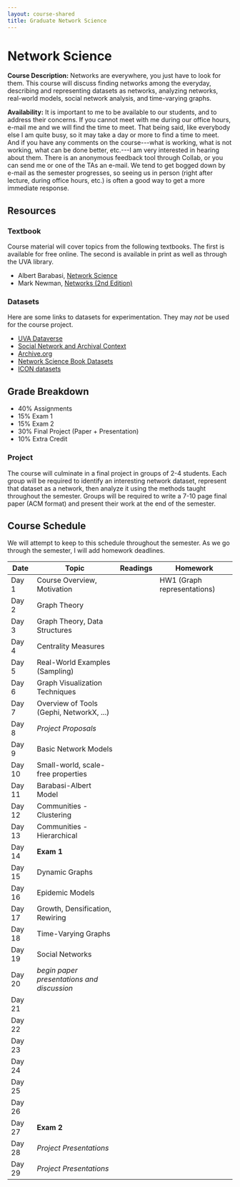 ```yaml
---
layout: course-shared
title: Graduate Network Science 
---
```

# Network Science

**Course Description:** Networks are everywhere, you just have to look for them.  This course will discuss finding networks among the everyday, describing and representing datasets as networks, analyzing networks, real-world models, social network analysis, and time-varying graphs. 

**Availability:** It is important to me to be available to our students,
and to address their concerns. If you cannot meet with me during our
office hours, e-mail me and we will find the time to meet. That being
said, like everybody else I am quite busy, so it may take a day or more
to find a time to meet. And if you have any comments on the
course---what is working, what is not working, what can be done better,
etc.---I am very interested in hearing about them. There is an anonymous
feedback tool through Collab, or you can send me or one of the TAs an
e-mail. We tend to get bogged down by e-mail as the semester progresses,
so seeing us in person (right after lecture, during office hours, etc.)
is often a good way to get a more immediate response.

## Resources

### Textbook

Course material will cover topics from the following textbooks.  The first is available for free online.  The second is available in print as well as through the UVA library.
* Albert Barabasi, [Network Science](http://networksciencebook.com/)
* Mark Newman, [Networks (2nd Edition)](https://search.lib.virginia.edu/catalog/u7879307)


### Datasets

Here are some links to datasets for experimentation.  They may *not* be used for the course project.

* [UVA Dataverse](https://dataverse.lib.virginia.edu/)
* [Social Network and Archival Context](https://snaccooperative.org)
* [Archive.org](https://archive.org)
* [Network Science Book Datasets](http://networksciencebook.com/translations/en/resources/data.html)
* [ICON datasets](https://icon.colorado.edu/#!/networks)

## Grade Breakdown

* 40% Assignments
* 15% Exam 1
* 15% Exam 2 
* 30% Final Project (Paper + Presentation)
* 10% Extra Credit

### Project

The course will culminate in a final project in groups of 2-4 students.  Each group will be required to identify an interesting network dataset, represent that dataset as a network, then analyze it using the methods taught throughout the semester.  Groups will be required to write a 7-10 page final paper (ACM format) and present their work at the end of the semester.

## Course Schedule

We will attempt to keep to this schedule throughout the semester.  As we go through the semester,
I will add homework deadlines.

| Date    | Topic                     | Readings            | Homework        |
| ------- | ------------------------- | ------------------- | --------------- |
| Day 1   | Course Overview, Motivation  | | HW1 (Graph representations) |
| Day 2   | Graph Theory              | | | 
| Day 3   | Graph Theory, Data Structures  | | |
| Day 4   | Centrality Measures  | | |
| Day 5   | Real-World Examples (Sampling)  | | |
| Day 6   | Graph Visualization Techniques | | |
| Day 7   | Overview of Tools (Gephi, NetworkX, ...) | | |
| Day 8   | *Project Proposals* | | |
| Day 9   | Basic Network Models  | | |
| Day 10  | Small-world, scale-free properties | | |
| Day 11  | Barabasi-Albert Model | | |
| Day 12  | Communities - Clustering | | |
| Day 13  | Communities - Hierarchical | | |
| Day 14  | **Exam 1** | | |
| Day 15  | Dynamic Graphs | | |
| Day 16  | Epidemic Models | | |
| Day 17  | Growth, Densification, Rewiring | | |
| Day 18  | Time-Varying Graphs | | |
| Day 19  | Social Networks | | |
| Day 20  | *begin paper presentations and discussion* | | |
| Day 21  |  | | |
| Day 22  |  | | |
| Day 23  |  | | |
| Day 24  |  | | |
| Day 25  |  | | |
| Day 26  |  | | |
| Day 27  | **Exam 2**  | | |
| Day 28  | *Project Presentations* | | |
| Day 29  | *Project Presentations* | | |
